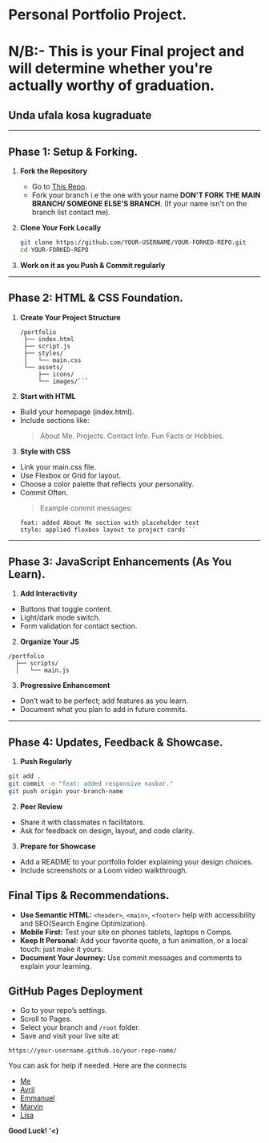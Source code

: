 # Personal Portfolio Project.

# N/B:- This is your Final project and will determine whether you're actually worthy of graduation.
## **Unda ufala kosa kugraduate**

---
## Phase 1: Setup & Forking.

1. **Fork the Repository**
   - Go to [This Repo](https://github.com/Zambagarrah/Capstone_Prjs).
   - Fork your branch i.e the one with your name **DON'T FORK THE MAIN BRANCH/ SOMEONE ELSE'S BRANCH**. (If your name isn't on the branch list contact me).
  
2. **Clone Your Fork Locally**
   ```bash
   git clone https://github.com/YOUR-USERNAME/YOUR-FORKED-REPO.git
   cd YOUR-FORKED-REPO
   ```
3. **Work on it as you Push & Commit regularly**

---
   
## Phase 2: HTML & CSS Foundation.

1. **Create Your Project Structure**
   ```Code
   /portfolio
    ├── index.html
    ├── script.js
    ├── styles/
    │   └── main.css
    └── assets/
        ├── icons/
        └── images/```

2. **Start with HTML**
  - Build your homepage (index.html).
  - Include sections like:
      > About Me.
      > Projects.
      > Contact Info.
      > Fun Facts or Hobbies.
  
3. **Style with CSS**
  - Link your main.css file.
  - Use Flexbox or Grid for layout.
  - Choose a color palette that reflects your personality.
  - Commit Often.
    > Example commit messages:
    ```
    feat: added About Me section with placeholder text
    style: applied flexbox layout to project cards```

---

## Phase 3: JavaScript Enhancements (As You Learn).

1. **Add Interactivity**
  - Buttons that toggle content.
  - Light/dark mode switch.
  - Form validation for contact section.

2. **Organize Your JS**

  ```Code
  /portfolio
    ├── scripts/
    │   └── main.js
  ```
3. **Progressive Enhancement**
  - Don’t wait to be perfect; add features as you learn.
  - Document what you plan to add in future commits.

---

## Phase 4: Updates, Feedback & Showcase.

1. **Push Regularly**

  ```bash
  git add .
  git commit -m "feat: added responsive navbar."
  git push origin your-branch-name
   ```

2. **Peer Review**
- Share it with classmates n facilitators.
- Ask for feedback on design, layout, and code clarity.

3. **Prepare for Showcase**
  - Add a README to your portfolio folder explaining your design choices.
  - Include screenshots or a Loom video walkthrough.

## Final Tips & Recommendations.

  - **Use Semantic HTML:** `<header>`, `<main>`, `<footer>` help with accessibility and SEO(Search Engine Optimization).
  - **Mobile First:** Test your site on phones tablets, laptops n Comps.
  - **Keep It Personal:** Add your favorite quote, a fun animation, or a local touch: just make it yours.
  - **Document Your Journey:** Use commit messages and comments to explain your learning.

## GitHub Pages Deployment

  - Go to your repo’s settings.
  - Scroll to Pages.
  - Select your branch and `/root` folder.
  - Save and visit your live site at:
  ```Code
  https://your-username.github.io/your-repo-name/
  ```
You can ask for help if needed.
Here are the connects 
   - [Me ](https://github.com/Zambagarrah/)
   - [Avril](https://github.com/almasi-y)
   - [Emmanuel]()
   - [Marvin](https://github.com/mavoochie)
   - [Lisa](https://github.com/lisamswt/)

**Good Luck! '<)**
